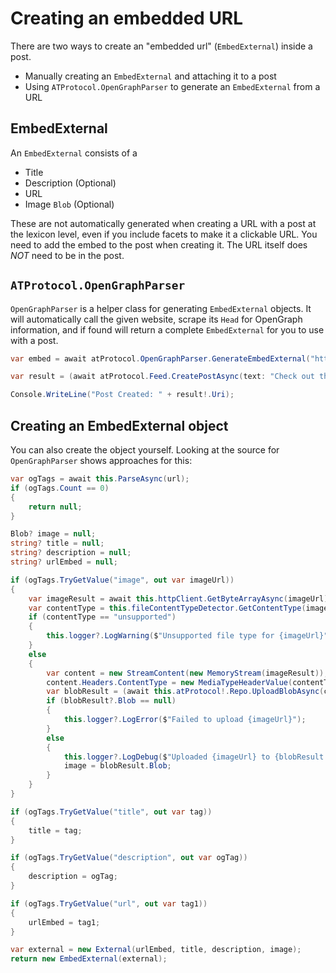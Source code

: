 # Creating an embedded URL

There are two ways to create an "embedded url" (`EmbedExternal`) inside a post.

- Manually creating an `EmbedExternal` and attaching it to a post
- Using `ATProtocol.OpenGraphParser` to generate an `EmbedExternal` from a URL

## EmbedExternal

An `EmbedExternal` consists of a

- Title
- Description (Optional)
- URL
- Image `Blob` (Optional)

These are not automatically generated when creating a URL with a post at the lexicon level, even if you include facets to make it a clickable URL. You need to add the embed to the post when creating it. The URL itself does _NOT_ need to be in the post.

## `ATProtocol.OpenGraphParser`

`OpenGraphParser` is a helper class for generating `EmbedExternal` objects. It will automatically call the given website, scrape its `Head` for OpenGraph information, and if found will return a complete `EmbedExternal` for you to use with a post.

```csharp
var embed = await atProtocol.OpenGraphParser.GenerateEmbedExternal("https://github.com/drasticactions/fishyflip");

var result = (await atProtocol.Feed.CreatePostAsync(text: "Check out this project!", embed: embed)).HandleResult();

Console.WriteLine("Post Created: " + result!.Uri);
```

## Creating an EmbedExternal object

You can also create the object yourself. Looking at the source for `OpenGraphParser` shows approaches for this:

```csharp
var ogTags = await this.ParseAsync(url);
if (ogTags.Count == 0)
{
    return null;
}

Blob? image = null;
string? title = null;
string? description = null;
string? urlEmbed = null;

if (ogTags.TryGetValue("image", out var imageUrl))
{
    var imageResult = await this.httpClient.GetByteArrayAsync(imageUrl);
    var contentType = this.fileContentTypeDetector.GetContentType(imageResult);
    if (contentType == "unsupported")
    {
        this.logger?.LogWarning($"Unsupported file type for {imageUrl}");
    }
    else
    {
        var content = new StreamContent(new MemoryStream(imageResult));
        content.Headers.ContentType = new MediaTypeHeaderValue(contentType);
        var blobResult = (await this.atProtocol!.Repo.UploadBlobAsync(content)).HandleResult();
        if (blobResult?.Blob == null)
        {
            this.logger?.LogError($"Failed to upload {imageUrl}");
        }
        else
        {
            this.logger?.LogDebug($"Uploaded {imageUrl} to {blobResult.Blob.Ref}");
            image = blobResult.Blob;
        }
    }
}

if (ogTags.TryGetValue("title", out var tag))
{
    title = tag;
}

if (ogTags.TryGetValue("description", out var ogTag))
{
    description = ogTag;
}

if (ogTags.TryGetValue("url", out var tag1))
{
    urlEmbed = tag1;
}

var external = new External(urlEmbed, title, description, image);
return new EmbedExternal(external);
```
